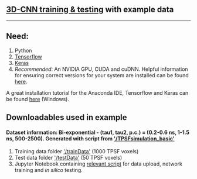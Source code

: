 ## [3D-CNN training & testing](https://github.com/jasontsmith2718/DL4FLI/blob/master/FLINET_ex/DL4FLI_3DCNN.ipynb) with example data
-------------------------------------------------

## Need:
1. Python
2. [Tensorflow](https://www.tensorflow.org/)
3. [Keras](https://keras.io/)
4. _Recommended_: An NVIDIA GPU, CUDA and cuDNN. Helpful information for ensuring correct versions for your system are installed can be found [here](https://stackoverflow.com/questions/50622525/which-tensorflow-and-cuda-version-combinations-are-compatible).

A great installation tutorial for the Anaconda IDE, Tensorflow and Keras can be found [here](https://towardsdatascience.com/installing-keras-tensorflow-using-anaconda-for-machine-learning-44ab28ff39cb) (Windows).

## Downloadables used in example 
#### Dataset information: Bi-exponential - (tau1, tau2, p.c.) = (0.2-0.6 ns, 1-1.5 ns, 500-2500). Generated with script from ['/TPSFsimulation_basic'](https://github.com/jasontsmith2718/DL4FLI/tree/master/TPSFsimulation_basic)
1. Training data folder ['/trainData'](https://figshare.com/s/a472e0f345dec9c7ca5f) (1000 TPSF voxels)
2. Test data folder ['/testData'](https://figshare.com/s/951f1fb30507fc717a7f) (50 TPSF voxels)
3. Jupyter Notebook containing [relevant script](https://github.com/jasontsmith2718/DL4FLI/blob/master/FLINET_ex/DL4FLI_3DCNN.ipynb) for data upload, network training and _in silico_ testing.
